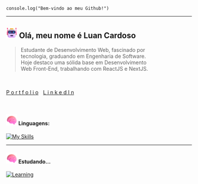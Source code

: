 <code>console.log("Bem-vindo ao meu Github!")</code>
<hr>

## <img src="assets/Robot.png" width="30"> Olá, meu nome é Luan Cardoso

> Estudante de Desenvolvimento Web, fascinado por <br/>
> tecnologia, graduando em Engenharia de Software.<br/>
> Hoje destaco uma sólida base em Desenvolvimento <br/>
> Web Front-End, trabalhando com ReactJS e NextJS.
> 
<br/>

[P o r t f o l i o](https://luancardoso.vercel.app/)ㅤ[L i n k e d I n](https://www.linkedin.com/in/luanc-santos/)

<br/>

#### <img src="assets/Brain.png" width="30"> Linguagens:

[![My Skills](https://skillicons.dev/icons?i=javascript,typescript)](https://skillicons.dev)

<hr>

#### <img src="assets/Brain.png" width="30"> Estudando...
[![Learning](https://skillicons.dev/icons?i=nodejs,expressjs&theme=dark)](https://skillicons.dev)


